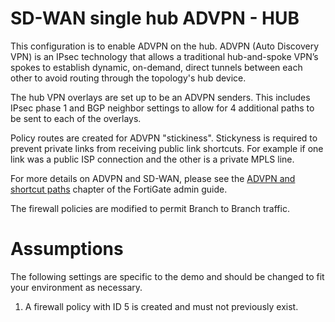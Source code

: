 # SD-WAN single hub ADVPN - HUB

This configuration is to enable ADVPN on the hub. ADVPN (Auto Discovery VPN) is an IPsec technology that allows a traditional hub-and-spoke VPN’s spokes to establish dynamic, on-demand, direct tunnels between each other to avoid routing through the topology's hub device.

The hub VPN overlays are set up to be an ADVPN senders. This includes IPsec phase 1 and BGP neighbor settings to allow for 4 additional paths to be sent to each of the overlays.

Policy routes are created for ADVPN "stickiness". Stickyness is required to prevent private links from receiving public link shortcuts. For example if one link was a public ISP connection and the other is a private MPLS line.

For more details on ADVPN and SD-WAN, please see the [ADVPN and shortcut paths](https://docs.fortinet.com/document/fortigate/7.0.5/administration-guide/985659/advpn-and-shortcut-paths) chapter of the FortiGate admin guide. 

The firewall policies are modified to permit Branch to Branch traffic.

# Assumptions

The following settings are specific to the demo and should be changed to fit your environment as necessary.

1) A firewall policy with ID 5 is created and must not previously exist.
